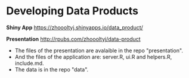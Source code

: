 # Developing Data Products

**Shiny App**
https://zhoooltyj.shinyapps.io/data_product/

**Presentation** 
http://rpubs.com/zhoooltyj/data-product

- The files of the presentation are avalaible in the repo "presentation". 
- And the files of the application are: server.R, ui.R and helpers.R, include.md. 
- The data is in the repo "data".
